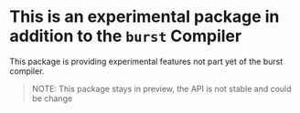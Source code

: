 # This is an experimental package in addition to the `burst` Compiler

This package is providing experimental features not part yet of the burst compiler.

> NOTE: This package stays in preview, the API is not stable and could be change
